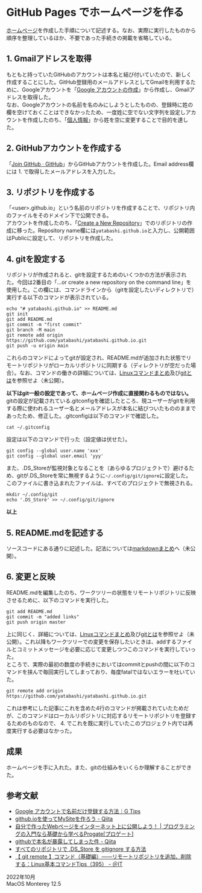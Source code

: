 # GitHub Pages でホームページを作る

[ホームページ](https://yatabashi.github.io)を作成した手順について記述する。なお、実際に実行したものから順序を整理しているほか、不要であった手続きの掲載を省略している。  

## 1. Gmailアドレスを取得
もともと持っていたGitHubのアカウントは本名と結び付いていたので、新しく作成することにした。GitHub登録用のメールアドレスとしてGmailを利用するために、Googleアカウントを「[Google アカウントの作成](https://accounts.google.com/SignUp)」から作成し、Gmailアドレスを取得した。  
なお、Googleアカウントの名前を名のみにしようとしたものの、登録時に姓の欄を空けておくことはできなかったため、一度姓に空でない文字列を設定しアカウントを作成したのち、「[個人情報](https://myaccount.google.com/personal-info)」から姓を空に変更することで目的を達した。

## 2. GitHubアカウントを作成する
「[Join GitHub · GitHub](https://github.com/join)」からGitHubアカウントを作成した。Email address欄には 1. で取得したメールアドレスを入力した。

## 3. リポジトリを作成する
「\<user\>.github.io」という名前のリポジトリを作成することで、リポジトリ内のファイルをそのドメイン下で公開できる。  
アカウントを作成したのち、「[Create a New Repository](https://github.com/new)」でのリポジトリの作成に移った。Repository name欄には`yatabashi.github.io`と入力し、公開範囲はPublicに設定して、リポジトリを作成した。

## 4. gitを設定する
リポジトリが作成されると、gitを設定するためのいくつかの方法が表示された。今回は2番目の「...or create a new repository on the command line」を使用した。この欄には、コマンドラインから（gitを設定したいディレクトリで）実行する以下のコマンドが表示されている。
```
echo "# yatabashi.github.io" >> README.md
git init
git add README.md
git commit -m "first commit"
git branch -M main
git remote add origin https://github.com/yatabashi/yatabashi.github.io.git
git push -u origin main
```
これらのコマンドによってgitが設定され、README.mdが追加された状態でリモートリポジトリがローカルリポジトリに同期する（ディレクトリが空だった場合）。なお、コマンドの働きの詳細については、[Linuxコマンドまとめ](./personal-reference-of-linux-commands.html)及び[gitとは](./what-is-git.html)を参照せよ（未公開）。

**以下はgit一般の設定であって、ホームページ作成に直接関わるものではない。**  
gitの設定が記載されている.gitconfigを確認したところ、現ユーザーがgitを利用する際に使われるユーザー名とメールアドレスが本名に結びついたもののままであったため、修正した。.gitconfigは以下のコマンドで確認した。  
```
cat ~/.gitconfig
```
設定は以下のコマンドで行った（設定値は伏せた）。
```
git config --global user.name 'xxx'
git config --global user.email 'yyy'
```

また、.DS_Storeが監視対象となることを（あらゆるプロジェクトで）避けるため、gitが.DS_Storeを常に無視するように`~/.config/git/ignore`に設定した。このファイルに書き込まれたファイルは、すべてのプロジェクトで無視される。
```
mkdir ~/.config/git
echo '.DS_Store' >> ~/.config/git/ignore
```

**以上**

## 5. README.mdを記述する
ソースコードにある通りに記述した。記法については[markdownまとめ](./summary-of-markdown.html)へ（未公開）。

## 6. 変更と反映
README.mdを編集したのち、ワークツリーの状態をリモートリポジトリに反映させるために、以下のコマンドを実行した。
```
git add README.md
git commit -m "added links"
git push origin master
```
上に同じく、詳細については、[Linuxコマンドまとめ](./personal-reference-of-linux-commands.html)及び[gitとは](./what-is-git.html)を参照せよ（未公開）。これ以降もワークツリーでの変更を保存したいときは、addするファイルとコミットメッセージを必要に応じて変更しつつこのコマンドを実行していった。  
ところで、実際の最初の数度の手続きにおいてはcommitとpushの間に以下のコマンドを挟んで毎回実行してしまっており、毎度fatalではないエラーを吐いていた。
```
git remote add origin https://github.com/yatabashi/yatabashi.github.io.git
```
これは参考にした記事にこれを含めた4行のコマンドが掲載されていたためだが、このコマンドはローカルリポジトリに対応するリモートリポジトリを登録するためのものなので、 4. でこれを既に実行していたこのプロジェクト内では再度実行する必要はなかった。

## 成果
ホームページを手に入れた。また、gitの仕組みをいくらか理解することができた。

## 参考文献
* [Google アカウントで名前だけ登録する方法｜G Tips](https://g-tips.jp/google-account/account-only-name/)
* [github.ioを使ってMySiteを作ろう - Qiita](https://qiita.com/MokeeeMokeee/items/4b33691b829aaf119bbf)
* [自分で作ったWebページをインターネット上に公開しよう！ | プログラミングの入門なら基礎から学べるProgate[プロゲート]](https://prog-8.com/docs/github-pages)
* [githubで本名が暴露してしまった件 - Qiita](https://qiita.com/428desmo/items/307e33ceff168966fa50)
* [すべてのリポジトリで .DS_Store を gitignore する方法](https://zenn.dev/phi/articles/gitignore-global-ds-store)
* [【 git remote 】コマンド（基礎編）――リモートリポジトリを追加、削除する：Linux基本コマンドTips（395） - ＠IT](https://atmarkit.itmedia.co.jp/ait/articles/2005/08/news017.html)

2022年10月  
MacOS Monterey 12.5
